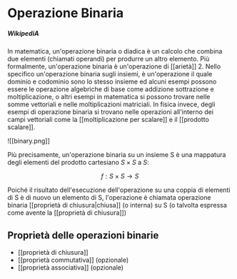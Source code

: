 # Operazione Binaria
##### WikipediA
In matematica, un'operazione binaria o diadica è un calcolo che combina due elementi (chiamati operandi) per produrre un altro elemento. Più formalmente, un'operazione binaria è un'operazione di [[arietà]] 2.
Nello specifico un'operazione binaria sugli insiemi, è un'operazione il quale dominio e codominio sono lo stesso insieme ed alcuni esempi possono essere le operazione algebriche di base come addizione sottrazione e moltiplicazione, o altri esempi in matematica si possono trovare nelle somme vettoriali e nelle moltiplicazioni matriciali. In fisica invece, degli esempi di operazione binaria si trovano nelle operazioni all'interno dei campi vettoriali come la [[moltiplicazione per scalare]] e il [[prodotto scalare]].

![[binary.png]]

  
Più precisamente, un'operazione binaria su un insieme S è una mappatura degli elementi del prodotto cartesiano $S \times S$ a $S$:

$$ f:S \times S \rightarrow S$$
  
Poiché il risultato dell'esecuzione dell'operazione su una coppia di elementi di S è di nuovo un elemento di S, l'operazione è chiamata operazione binaria [[proprietà di chiusura|chiusa]] (o interna) su S (o talvolta espressa come avente la [[proprietà di chiusura]])

## Proprietà delle operazioni binarie
- [[proprietà di chiusura]] 
- [[proprietà commutativa]] (opzionale)
- [[proprietà associativa]] (opzionale)

